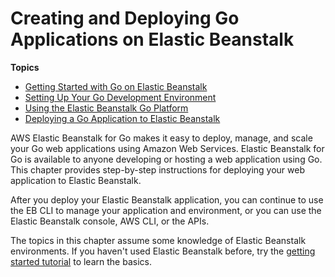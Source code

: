 # Creating and Deploying Go Applications on Elastic Beanstalk<a name="create_deploy_go"></a>

**Topics**
+ [Getting Started with Go on Elastic Beanstalk](go-getstarted.md)
+ [Setting Up Your Go Development Environment](go-devenv.md)
+ [Using the Elastic Beanstalk Go Platform](go-environment.md)
+ [Deploying a Go Application to Elastic Beanstalk](go-tutorial.md)

AWS Elastic Beanstalk for Go makes it easy to deploy, manage, and scale your Go web applications using Amazon Web Services\. Elastic Beanstalk for Go is available to anyone developing or hosting a web application using Go\. This chapter provides step\-by\-step instructions for deploying your web application to Elastic Beanstalk\.

After you deploy your Elastic Beanstalk application, you can continue to use the EB CLI to manage your application and environment, or you can use the Elastic Beanstalk console, AWS CLI, or the APIs\. 

The topics in this chapter assume some knowledge of Elastic Beanstalk environments\. If you haven't used Elastic Beanstalk before, try the [getting started tutorial](GettingStarted.md) to learn the basics\.